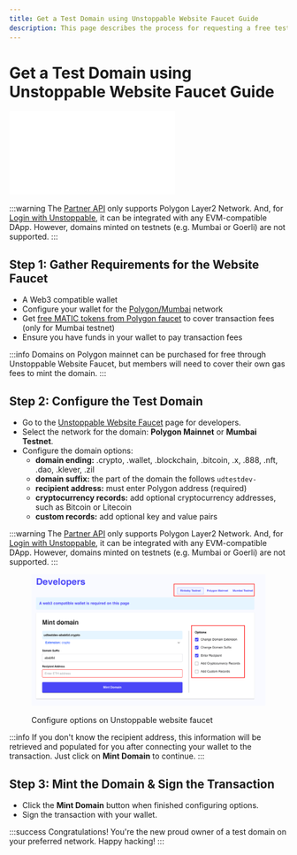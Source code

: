 ```yaml
---
title: Get a Test Domain using Unstoppable Website Faucet Guide
description: This page describes the process for requesting a free test domain as a developer using the Unstoppable Website faucet.
---
```


# Get a Test Domain using Unstoppable Website Faucet Guide

<embed src="/snippets/_test-domain-explain.md" />

:::warning
The [Partner API](/partner/index.md) only supports Polygon Layer2 Network. And, for [Login with Unstoppable](/login-with-unstoppable/get-started-login.md), it can be integrated with any EVM-compatible DApp. However, domains minted on testnets (e.g. Mumbai or Goerli) are not supported.
:::

## Step 1: Gather Requirements for the Website Faucet

* A Web3 compatible wallet
* Configure your wallet for the [Polygon/Mumbai](/manage-domains/guides/add-polygon-to-metamask.md) network
* Get [free MATIC tokens from Polygon faucet](/manage-domains/guides/get-polygon-test-tokens.md) to cover transaction fees (only for Mumbai testnet)
* Ensure you have funds in your wallet to pay transaction fees

:::info
Domains on Polygon mainnet can be purchased for free through Unstoppable Website Faucet, but members will need to cover their own gas fees to mint the domain.
:::

## Step 2: Configure the Test Domain

* Go to the [Unstoppable Website Faucet](https://unstoppabledomains.com/developers/testdomain) page for developers.
* Select the network for the domain: **Polygon Mainnet** or **Mumbai Testnet**.
* Configure the domain options:
  * **domain ending:** .crypto, .wallet, .blockchain, .bitcoin, .x, .888, .nft, .dao, .klever, .zil
  * **domain suffix:** the part of the domain the follows `udtestdev-`
  * **recipient address:** must enter Polygon address (required)
  * **cryptocurrency records:** add optional cryptocurrency addresses, such as Bitcoin or Litecoin
  * **custom records:** add optional key and value pairs

:::warning
The [Partner API](/partner/index.md) only supports Polygon Layer2 Network. And, for [Login with Unstoppable](/login-with-unstoppable/get-started-login.md), it can be integrated with any EVM-compatible DApp. However, domains minted on testnets (e.g. Mumbai or Goerli) are not supported.
:::

<figure>

![Configure options on Unstoppable website faucet](/images/website-faucet-options.png)

<figcaption>Configure options on Unstoppable website faucet</figcaption>
</figure>

:::info
If you don't know the recipient address, this information will be retrieved and populated for you after connecting your wallet to the transaction. Just click on **Mint Domain** to continue.
:::

## Step 3: Mint the Domain & Sign the Transaction

* Click the **Mint Domain** button when finished configuring options.
* Sign the transaction with your wallet.

:::success Congratulations!
You're the new proud owner of a test domain on your preferred network. Happy hacking!
:::
